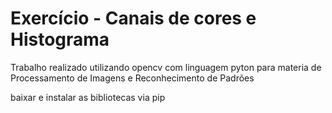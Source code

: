 # Exercício - Canais de cores e Histograma
 Trabalho realizado utilizando opencv com linguagem pyton para materia de Processamento de Imagens e Reconhecimento de Padrões


baixar e instalar as bibliotecas via pip 
